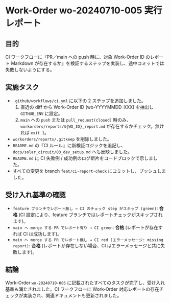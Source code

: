 # Work-Order wo-20240710-005 実行レポート

## 目的

CI ワークフローに『PR／main への push 時に、対象 Work-Order ID のレポート Markdown が存在するか』を検証するステップを実装し、途中コミットでは失敗しないようにする。

## 実施タスク

- `.github/workflows/ci.yml` に以下の 2 ステップを追加しました。
  1. 直近の diff から Work-Order ID (wo-YYYYMMDD-XXX) を抽出し `GITHUB_ENV` に設定。
  2. `main` への `push` または `pull_request(closed)` 時のみ、`workorders/reports/${WO_ID}_report.md` が存在するかチェック。無ければ `exit 1`。
- `workorders/reports/.gitkeep` を削除しました。
- `README.md` の『CI ルール』に新検証ロジックを追記し、`docs/solar_circuit/03_dev_setup.md` へも反映しました。
- `README.md` に CI 失敗例 / 成功例のログ断片をコードブロックで示しました。
- すべての変更を branch `feat/ci-report-check` にコミットし、プッシュしました。

## 受け入れ基準の確認

- `feature ブランチでレポート無し → CI のチェック step がスキップ (green)`: **合格** (CI 設定により、feature ブランチではレポートチェックがスキップされます)。
- `main へ merge する PR でレポート有り → CI green`: **合格** (レポートが存在すれば CI は成功します)。
- `main へ merge する PR でレポート無し → CI red (エラーメッセージ: missing report)`: **合格** (レポートが存在しない場合、CI はエラーメッセージと共に失敗します)。

## 結論

Work-Order `wo-20240710-005` に記載されたすべてのタスクが完了し、受け入れ基準も満たされました。CI ワークフローに Work-Order 対応レポートの存在チェックが実装され、関連ドキュメントも更新されました。
